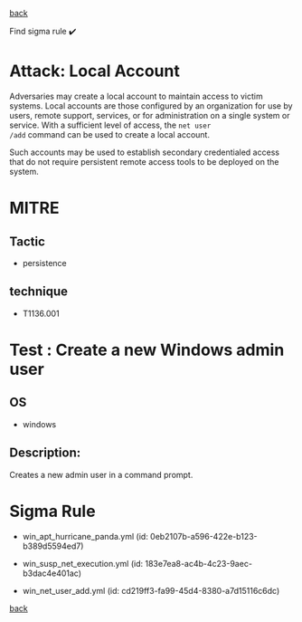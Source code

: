 
[back](../index.md)

Find sigma rule :heavy_check_mark: 

# Attack: Local Account 

Adversaries may create a local account to maintain access to victim systems. Local accounts are those configured by an organization for use by users, remote support, services, or for administration on a single system or service. With a sufficient level of access, the <code>net user /add</code> command can be used to create a local account.

Such accounts may be used to establish secondary credentialed access that do not require persistent remote access tools to be deployed on the system.

# MITRE
## Tactic
  - persistence


## technique
  - T1136.001


# Test : Create a new Windows admin user
## OS
  - windows


## Description:
Creates a new admin user in a command prompt.


# Sigma Rule
 - win_apt_hurricane_panda.yml (id: 0eb2107b-a596-422e-b123-b389d5594ed7)

 - win_susp_net_execution.yml (id: 183e7ea8-ac4b-4c23-9aec-b3dac4e401ac)

 - win_net_user_add.yml (id: cd219ff3-fa99-45d4-8380-a7d15116c6dc)



[back](../index.md)
